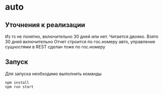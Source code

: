 # auto

## Уточнения к реализации
Из тз не понятно, включительно 30 дней или нет. Читается двояко. Взято 30 дней включительно
Отчет строится по гос.номеру авто, управление сущностями в REST сделан тоже по гос.номеру

## Запуск
Для запуска необходимо выполнить команды
```
npm install
npm run start 
```
